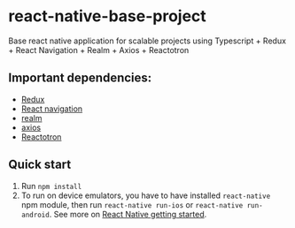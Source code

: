 # react-native-base-project
Base react native application for scalable projects using Typescript + Redux + React Navigation + Realm + Axios + Reactotron
## Important dependencies:

- [Redux](http://redux.js.org)
- [React navigation](https://reactnavigation.org)
- [realm](https://github.com/realm/realm-js)
- [axios](https://github.com/axios/axios)
- [Reactotron](https://github.com/infinitered/reactotron)

## Quick start

1. Run `npm install`
2. To run on device emulators, you have to have installed `react-native` npm module, then run `react-native run-ios` or `react-native run-android`. See more on [React Native getting started](https://facebook.github.io/react-native/docs/getting-started.html).

